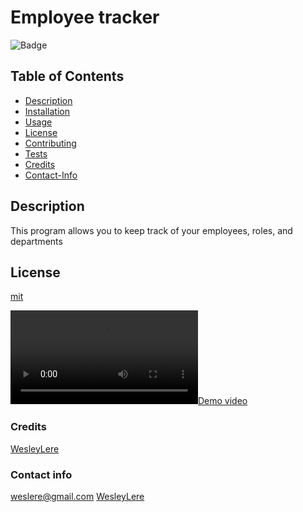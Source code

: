 
# Employee tracker
  
![Badge](https://img.shields.io/badge/LICENSE-mit-blue?style=for-the-badge&logo=github)


  ## Table of Contents
  
  - [Description](#Description)
  - [Installation](#Installation)
  - [Usage](#Usage)
  - [License](#license)
  - [Contributing](#Contribution)
  - [Tests](#testing)
  - [Credits](#credits)
  - [Contact-Info](#contact-info)

  ## Description
This program allows you to keep track of your employees, roles, and departments

  ## License
[mit](https://choosealicense.com/licenses/mit/)

[![Demo video](./assets/Demo.webm)](https://drive.google.com/file/d/1DnX6lvvp22qFCRqp0TzHfNIw_69pA7u9/view)

  ### Credits
[WesleyLere](https://github.com/WesleyLere)


### Contact info
[weslere@gmail.com](https://mail.google.com/mail/u/0/#inbox?compose=new)
[WesleyLere](https://github.com/WesleyLere)